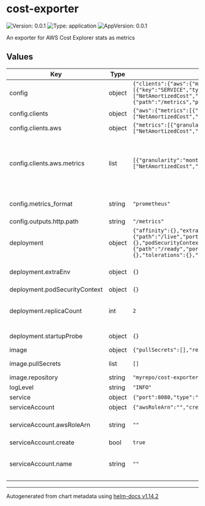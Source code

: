 <!-- markdownlint-disable MD013 -->
# cost-exporter

![Version: 0.0.1](https://img.shields.io/badge/Version-0.0.1-informational?style=flat-square) ![Type: application](https://img.shields.io/badge/Type-application-informational?style=flat-square) ![AppVersion: 0.0.1](https://img.shields.io/badge/AppVersion-0.0.1-informational?style=flat-square)

An exporter for AWS Cost Explorer stats as metrics

## Values

| Key | Type | Default | Description |
|-----|------|---------|-------------|
| config | object | `{"clients":{"aws":{"metrics":[{"granularity":"monthly","group_by":[{"key":"SERVICE","type":"DIMENSION"}],"metrics":["NetAmortizedCost","NetUnblendedCost"]}]}},"metrics_format":"prometheus","outputs":{"http":{"path":"/metrics","port":8080}}}` | Cost Exporter configuration   It is then translated in the `config.yaml` inside the pods |
| config.clients | object | `{"aws":{"metrics":[{"granularity":"monthly","group_by":[{"key":"SERVICE","type":"DIMENSION"}],"metrics":["NetAmortizedCost","NetUnblendedCost"]}]}}` | Cloud client configuration |
| config.clients.aws | object | `{"metrics":[{"granularity":"monthly","group_by":[{"key":"SERVICE","type":"DIMENSION"}],"metrics":["NetAmortizedCost","NetUnblendedCost"]}]}` | Only AWS is supported |
| config.clients.aws.metrics | list | `[{"granularity":"monthly","group_by":[{"key":"SERVICE","type":"DIMENSION"}],"metrics":["NetAmortizedCost","NetUnblendedCost"]}]` | Some default metrics for demonstration purposes   This configuration maps to the `costexplorer.GetCostAndUsageInput` type.   For more information about each field, see: <https://pkg.go.dev/github.com/aws/aws-sdk-go-v2/service/costexplorer#GetCostAndUsageInput> |
| config.metrics_format | string | `"prometheus"` | Only Prometheus format is supported for now   This value is ignored and only put here for   the demonstration purposes |
| config.outputs.http.path | string | `"/metrics"` | Path must contain a starting slash |
| deployment | object | `{"affinity":{},"extraEnv":{},"livenessProbe":{"failureThreshold":3,"httpGet":{"path":"/live","port":8989},"initialDelaySeconds":5,"periodSeconds":5},"nodeSelector":{},"podSecurityContext":{},"readinessProbe":{"failureThreshold":3,"httpGet":{"path":"/ready","port":8989},"initialDelaySeconds":5,"periodSeconds":5},"replicaCount":2,"startupProbe":{},"tolerations":{},"topologySpreadConstraints":{}}` | Deployment configuration |
| deployment.extraEnv | object | `{}` | extraEnv allows you to pass additional variables   such as the cloud provider credentials.   Do not do it in production! |
| deployment.podSecurityContext | object | `{}` | Other parameters for the Deployment |
| deployment.replicaCount | int | `2` | 2 replicas for HA, they act independently, which means that each replica issues requests to AWS. You can opt-in for a single replica to reduce the number of requests in favor of HA. |
| deployment.startupProbe | object | `{}` | Probes are started on a different port from the outputs   for the implementation simpicity |
| image | object | `{"pullSecrets":[],"repository":"myrepo/cost-exporter"}` | Image configuration |
| image.pullSecrets | list | `[]` | Configure image pull secrets for pulling container images |
| image.repository | string | `"myrepo/cost-exporter"` | Image repository |
| logLevel | string | `"INFO"` | Log level is INFO by default. |
| service | object | `{"port":8080,"type":"ClusterIP"}` | Service configuration |
| serviceAccount | object | `{"awsRoleArn":"","create":true,"name":""}` | ServiceAccount configuration |
| serviceAccount.awsRoleArn | string | `""` | awsRoleArn to specify the role to authenticate with AWS   AWS access for the cluster has to be configured separately |
| serviceAccount.create | bool | `true` | Create a serviceAccount by default |
| serviceAccount.name | string | `""` | Optionally, you can specify a serviceAccount name   This can be and existing serviceAccount   If you're using an existing serviceAccount, set create=false |

----------------------------------------------
Autogenerated from chart metadata using [helm-docs v1.14.2](https://github.com/norwoodj/helm-docs/releases/v1.14.2)
